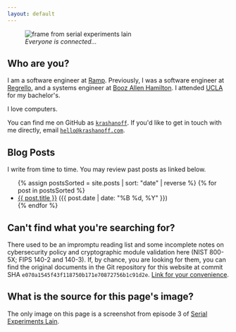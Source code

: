 ```yaml
---
layout: default
---
```


<figure>
  <picture>
    <source type="image/webp" srcset="{{ "/static/img/pfp/lain.webp" | relative_url }}">
    <img id="coverimage" src="{{ "/static/img/pfp/lain-small.png" | relative_url }}" alt="frame from serial experiments lain" />
  </picture>
  <figcaption><i>Everyone is connected...</i></figcaption>
</figure>

## Who are you?

I am a software engineer at [Ramp](https://ramp.com/). Previously, I was a software engineer at
[Regrello](https://www.regrello.com/), and a systems engineer at [Booz Allen Hamilton](https://www.boozallen.com/).
I attended [UCLA](https://www.ucla.edu/) for my bachelor's.

I love computers.

You can find me on GitHub as [`krashanoff`](https://github.com/krashanoff). If you'd like to get
in touch with me directly, email [`hello@krashanoff.com`](mailto:hello@krashanoff.com).

## Blog Posts

I write from time to time. You may review past posts as linked below.

<ul class="no-list">
  {% assign postsSorted = site.posts | sort: "date" | reverse %}
  {% for post in postsSorted %}
  <li><a href="{{ post.url }}">{{ post.title }}</a> <span class="post-date">({{ post.date | date: "%B %d, %Y" }})</span></li>
  {% endfor %}
</ul>

## Can't find what you're searching for?

There used to be an impromptu reading list and some incomplete notes on cybersecurity policy and cryptographic module
validation here (NIST 800-5X; FIPS 140-2 and 140-3). If, by chance, you
are looking for them, you can find the original documents in the Git repository for this website at commit SHA
`e070a1545f43f118750b171e70872756b1c91d2e`. [Link for your convenience](https://github.com/krashanoff/whoami/tree/e070a1545f43f118750b171e70872756b1c91d2e).

## What is the source for this page's image?

The only image on this page is a screenshot from episode 3 of 
[Serial Experiments Lain](https://en.wikipedia.org/wiki/Serial_Experiments_Lain).
